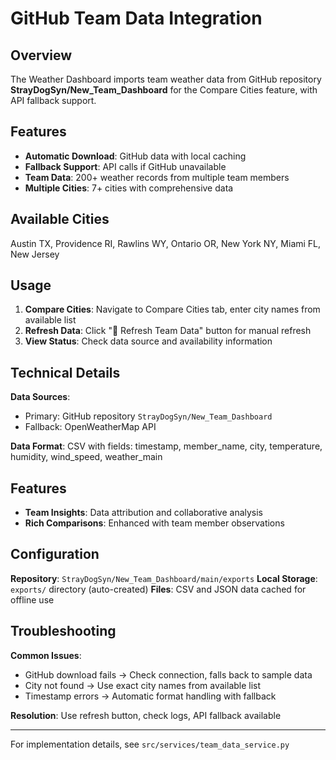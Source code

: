 # GitHub Team Data Integration

## Overview

The Weather Dashboard imports team weather data from GitHub repository **StrayDogSyn/New_Team_Dashboard** for the Compare Cities feature, with API fallback support.

## Features

- **Automatic Download**: GitHub data with local caching
- **Fallback Support**: API calls if GitHub unavailable
- **Team Data**: 200+ weather records from multiple team members
- **Multiple Cities**: 7+ cities with comprehensive data

## Available Cities

Austin TX, Providence RI, Rawlins WY, Ontario OR, New York NY, Miami FL, New Jersey

## Usage

1. **Compare Cities**: Navigate to Compare Cities tab, enter city names from available list
2. **Refresh Data**: Click "🔄 Refresh Team Data" button for manual refresh
3. **View Status**: Check data source and availability information

## Technical Details

**Data Sources**:
- Primary: GitHub repository `StrayDogSyn/New_Team_Dashboard`
- Fallback: OpenWeatherMap API

**Data Format**: CSV with fields: timestamp, member_name, city, temperature, humidity, wind_speed, weather_main

## Features

- **Team Insights**: Data attribution and collaborative analysis
- **Rich Comparisons**: Enhanced with team member observations

## Configuration

**Repository**: `StrayDogSyn/New_Team_Dashboard/main/exports`
**Local Storage**: `exports/` directory (auto-created)
**Files**: CSV and JSON data cached for offline use

## Troubleshooting

**Common Issues**:
- GitHub download fails → Check connection, falls back to sample data
- City not found → Use exact city names from available list
- Timestamp errors → Automatic format handling with fallback

**Resolution**: Use refresh button, check logs, API fallback available

---

For implementation details, see `src/services/team_data_service.py`
